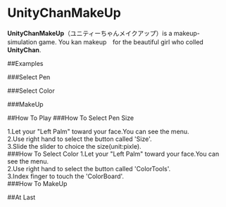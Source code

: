 # UnityChanMakeUp

**UnityChanMakeUp**（ユニティーちゃんメイクアップ）is a makeup-simulation game. You kan makeup　for the beautiful girl who colled **UnityChan**.

##Examples

###Select Pen

###Select Color

###MakeUp


##How To Play
###How To Select Pen Size

  1.Let your "Left Palm"  toward your face.You can see the menu. <br>
  2.Use  right hand to select the button called 'Size'. <br>
  3.Slide the slider to choice the size(unit:pixle). <br>
###How To Select Color
  1.Let your "Left Palm"  toward your face.You can see the menu. <br>
  2.Use  right hand to select the button called 'ColorTools'. <br>
  3.Index finger to touch the 'ColorBoard'. <br>
###How To MakeUp
  
##At Last
